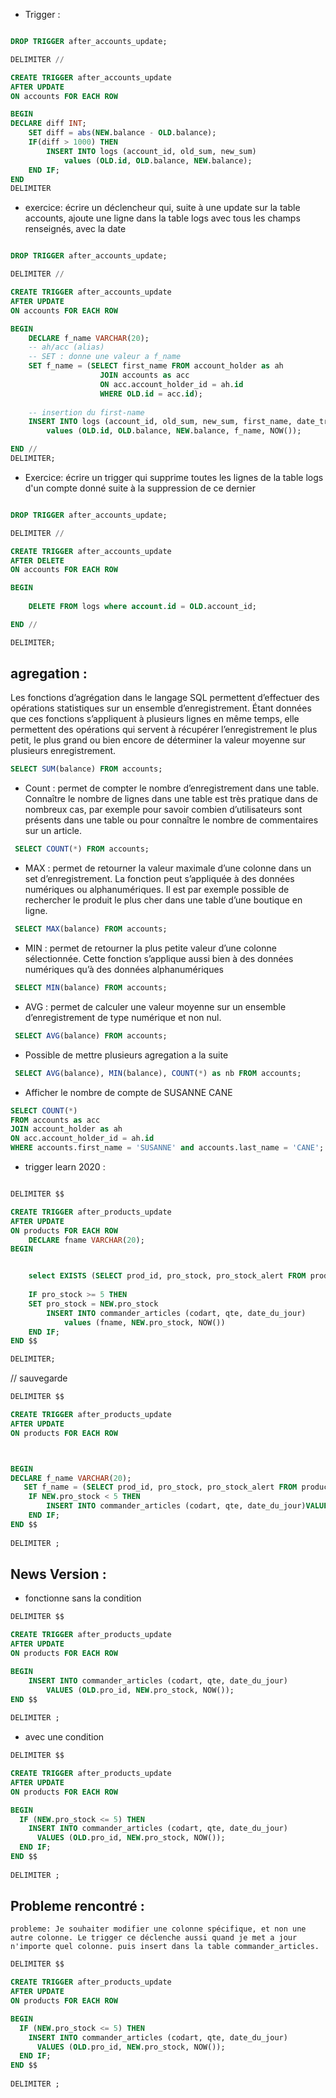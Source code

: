 - Trigger : 
```SQL

DROP TRIGGER after_accounts_update;

DELIMITER // 

CREATE TRIGGER after_accounts_update
AFTER UPDATE
ON accounts FOR EACH ROW

BEGIN
DECLARE diff INT;
	SET diff = abs(NEW.balance - OLD.balance);
	IF(diff > 1000) THEN
		INSERT INTO logs (account_id, old_sum, new_sum)
			values (OLD.id, OLD.balance, NEW.balance);
	END IF;
END 
DELIMITER

 ```

 - exercice: écrire un déclencheur qui, suite à une update sur la table accounts, ajoute une ligne dans la table logs avec tous les champs renseignés, avec la date
```SQL

DROP TRIGGER after_accounts_update;

DELIMITER // 

CREATE TRIGGER after_accounts_update
AFTER UPDATE
ON accounts FOR EACH ROW

BEGIN
	DECLARE f_name VARCHAR(20);
	-- ah/acc (alias)
	-- SET : donne une valeur a f_name
	SET f_name = (SELECT first_name FROM account_holder as ah
					JOIN accounts as acc 
					ON acc.account_holder_id = ah.id
					WHERE OLD.id = acc.id);
				
	-- insertion du first-name
	INSERT INTO logs (account_id, old_sum, new_sum, first_name, date_transaction) 
		values (OLD.id, OLD.balance, NEW.balance, f_name, NOW());

END //
DELIMITER;

```
- Exercice: écrire un trigger qui supprime toutes les lignes de la table logs d'un compte donné suite à la suppression de ce dernier

```SQL

DROP TRIGGER after_accounts_update;

DELIMITER // 

CREATE TRIGGER after_accounts_update
AFTER DELETE
ON accounts FOR EACH ROW

BEGIN
	
	DELETE FROM logs where account.id = OLD.account_id;

END //

DELIMITER;

 ```

 ## agregation :
Les fonctions d’agrégation dans le langage SQL permettent d’effectuer des opérations statistiques sur un ensemble d’enregistrement. Étant données que ces fonctions s’appliquent à plusieurs lignes en même temps, elle permettent des opérations qui servent à récupérer l’enregistrement le plus petit, le plus grand ou bien encore de déterminer la valeur moyenne sur plusieurs enregistrement.

 ```SQL
 SELECT SUM(balance) FROM accounts; 
 ```
- Count : permet de compter le nombre d’enregistrement dans une table. Connaître le nombre de lignes dans une table est très pratique dans de nombreux cas, par exemple pour savoir combien d’utilisateurs sont présents dans une table ou pour connaître le nombre de commentaires sur un article.
```SQL
 SELECT COUNT(*) FROM accounts; 
 ```

 - MAX : permet de retourner la valeur maximale d’une colonne dans un set d’enregistrement. La fonction peut s’appliquée à des données numériques ou alphanumériques. Il est par exemple possible de rechercher le produit le plus cher dans une table d’une boutique en ligne.
```SQL
 SELECT MAX(balance) FROM accounts;
 ```

- MIN : permet de retourner la plus petite valeur d’une colonne sélectionnée. Cette fonction s’applique aussi bien à des données numériques qu’à des données alphanumériques
```SQL
 SELECT MIN(balance) FROM accounts;
 ```

- AVG : permet de calculer une valeur moyenne sur un ensemble d’enregistrement de type numérique et non nul.
```SQL
 SELECT AVG(balance) FROM accounts;
 ```

 - Possible de mettre plusieurs agregation a la suite
```SQL
 SELECT AVG(balance), MIN(balance), COUNT(*) as nb FROM accounts;
```


 - Afficher le nombre de compte de SUSANNE CANE
```SQL
SELECT COUNT(*) 
FROM accounts as acc 
JOIN account_holder as ah
ON acc.account_holder_id = ah.id
WHERE accounts.first_name = 'SUSANNE' and accounts.last_name = 'CANE';
 ```


- trigger learn 2020 : 
```SQL

DELIMITER $$

CREATE TRIGGER after_products_update
AFTER UPDATE 
ON products FOR EACH ROW
	DECLARE fname VARCHAR(20);
BEGIN


    select EXISTS (SELECT prod_id, pro_stock, pro_stock_alert FROM products WHERE pro_stock = NEW.pro_stock)
	
	IF pro_stock >= 5 THEN
	SET pro_stock = NEW.pro_stock
		INSERT INTO commander_articles (codart, qte, date_du_jour)
			values (fname, NEW.pro_stock, NOW())
 	END IF;
END $$ 

DELIMITER;

```
// sauvegarde
```sql
DELIMITER $$

CREATE TRIGGER after_products_update
AFTER UPDATE 
ON products FOR EACH ROW



BEGIN
DECLARE f_name VARCHAR(20);
   SET f_name = (SELECT prod_id, pro_stock, pro_stock_alert FROM products);
    IF NEW.pro_stock < 5 THEN
        INSERT INTO commander_articles (codart, qte, date_du_jour)VALUES (f_name, NEW.pro_stock, NOW());
    END IF;
END $$
 
DELIMITER ;

```
## News Version : 
- fonctionne sans la condition

```sql
DELIMITER $$

CREATE TRIGGER after_products_update
AFTER UPDATE 
ON products FOR EACH ROW

BEGIN
	INSERT INTO commander_articles (codart, qte, date_du_jour)
		VALUES (OLD.pro_id, NEW.pro_stock, NOW());
END $$
 
DELIMITER ;

```
- avec une condition
```SQL
DELIMITER $$

CREATE TRIGGER after_products_update
AFTER UPDATE 
ON products FOR EACH ROW

BEGIN
  IF (NEW.pro_stock <= 5) THEN
    INSERT INTO commander_articles (codart, qte, date_du_jour) 
      VALUES (OLD.pro_id, NEW.pro_stock, NOW());
  END IF;
END $$
 
DELIMITER ;

```

## Probleme rencontré : 
```
probleme: Je souhaiter modifier une colonne spécifique, et non une autre colonne. Le trigger ce déclenche aussi quand je met a jour n'importe quel colonne. puis insert dans la table commander_articles.
```

```SQL
DELIMITER $$

CREATE TRIGGER after_products_update
AFTER UPDATE 
ON products FOR EACH ROW

BEGIN
  IF (NEW.pro_stock <= 5) THEN
    INSERT INTO commander_articles (codart, qte, date_du_jour) 
      VALUES (OLD.pro_id, NEW.pro_stock, NOW());
  END IF;
END $$
 
DELIMITER ;

```